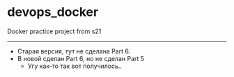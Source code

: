 # devops_docker
Docker practice project from s21

---

- Старая версия, тут не сделана Part 6.
- В новой сделан Part 6, но не сделан Part 5
  - Угу как-то так вот получилось..

